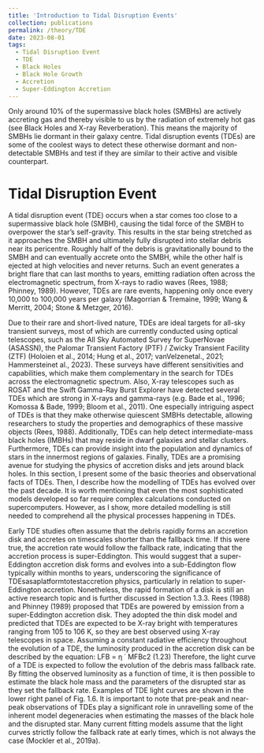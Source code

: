 ```yaml
---
title: 'Introduction to Tidal Disruption Events'
collection: publications
permalink: /theory/TDE
date: 2023-08-01
tags:
  - Tidal Disruption Event
  - TDE
  - Black Holes
  - Black Hole Growth
  - Accretion
  - Super-Eddington Accretion
---
```

Only around 10% of the supermassive black holes (SMBHs) are actively accreting gas and thereby visible to us by the radiation of extremely hot gas (see Black Holes and X-ray Reverberation). This means the majority of SMBHs lie dormant in their galaxy centre. Tidal disruption events (TDEs) are some of the coolest ways to detect these otherwise dormant and non-detectable SMBHs and test if they are similar to their active and visible counterpart. 


Tidal Disruption Event
======
A tidal disruption event (TDE) occurs when a star comes too close to a supermassive black hole (SMBH), causing the tidal force of the SMBH to overpower the star’s self-gravity. This results in the star being stretched as it approaches the SMBH and ultimately fully disrupted into stellar debris near its pericentre. Roughly half of the debris is gravitationally bound to the SMBH and can eventually accrete onto the SMBH, while the other half is ejected at high velocities and never returns. Such an event generates a bright flare that can last months to years, emitting radiation often across the electromagnetic spectrum, from X-rays to radio waves (Rees, 1988; Phinney, 1989). However, TDEs are rare events, happening only once every 10,000 to 100,000 years per galaxy (Magorrian & Tremaine, 1999; Wang & Merritt, 2004; Stone & Metzger, 2016). 

Due to their rare and short-lived nature, TDEs are ideal targets for all-sky transient surveys, most of which are currently conducted using optical telescopes, such as the All Sky Automated Survey for SuperNovae (ASASSN), the Palomar Transient Factory (PTF) / Zwicky Transient Facility (ZTF) (Holoien et al., 2014; Hung et al., 2017; vanVelzenetal., 2021; Hammersteinet al., 2023). These surveys have different sensitivities and capabilities, which make them complementary in the search for TDEs across the electromagnetic spectrum. Also, X-ray telescopes such as ROSAT and the Swift Gamma-Ray Burst Explorer have detected several TDEs which are strong in X-rays and gamma-rays (e.g. Bade et al., 1996; Komossa & Bade, 1999; Bloom et al., 2011). One especially intriguing aspect of TDEs is that they make otherwise quiescent SMBHs detectable, allowing researchers to study the properties and demographics of these massive objects (Rees, 1988). Additionally, TDEs can help detect intermediate-mass black holes (IMBHs) that may reside in dwarf galaxies and stellar clusters. Furthermore, TDEs can provide insight into the population and dynamics of stars in the innermost regions of galaxies. Finally, TDEs are a promising avenue for studying the physics of accretion disks and jets around black holes. In this section, I present some of the basic theories and observational facts of TDEs. Then, I describe how the modelling of TDEs has evolved over the past decade. It is worth mentioning that even the most sophisticated models developed so far require complex calculations conducted on supercomputers. However, as I show, more detailed modelling is still needed to comprehend all the physical processes happening in TDEs.


Early TDE studies often assume that the debris rapidly forms an accretion disk and accretes on timescales shorter than the fallback time. If this were true, the accretion rate would follow the fallback rate, indicating that the accretion process is super-Eddington. This would suggest that a super-Eddington accretion disk forms and evolves into a sub-Eddington flow typically within months to years, underscoring the significance of TDEsasaplatformtotestaccretion physics, particularly in relation to super-Eddington accretion. Nonetheless, the rapid formation of a disk is still an active research topic and is further discussed in Section 1.3.3. Rees (1988) and Phinney (1989) proposed that TDEs are powered by emission from a super-Eddington accretion disk. They adopted the thin disk model and predicted that TDEs are expected to be X-ray bright with temperatures ranging from 105 to 106 K, so they are best observed using X-ray telescopes in space. Assuming a constant radiative efficiency throughout the evolution of a TDE, the luminosity produced in the accretion disk can be described by the equation: LFB = η ˙ MFBc2 (1.23) Therefore, the light curve of a TDE is expected to follow the evolution of the debris mass fallback rate. By fitting the observed luminosity as a function of time, it is then possible to estimate the black hole mass and the parameters of the disrupted star as they set the fallback rate. Examples of TDE light curves are shown in the lower right panel of Fig. 1.6. It is important to note that pre-peak and near-peak observations of TDEs play a significant role in unravelling some of the inherent model degeneracies when estimating the masses of the black hole and the disrupted star. Many current fitting models assume that the light curves strictly follow the fallback rate at early times, which is not always the case (Mockler et al., 2019a).
